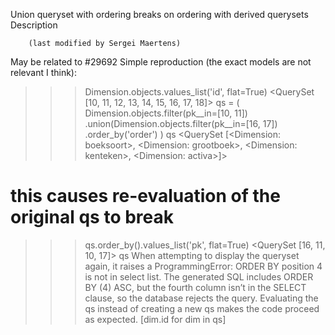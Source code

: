 Union queryset with ordering breaks on ordering with derived querysets
Description
	 
		(last modified by Sergei Maertens)
	 
May be related to #29692
Simple reproduction (the exact models are not relevant I think):
>>> Dimension.objects.values_list('id', flat=True)
<QuerySet [10, 11, 12, 13, 14, 15, 16, 17, 18]>
>>> qs = (
	Dimension.objects.filter(pk__in=[10, 11])
	.union(Dimension.objects.filter(pk__in=[16, 17])
	.order_by('order')
)
>>> qs
<QuerySet [<Dimension: boeksoort>, <Dimension: grootboek>, <Dimension: kenteken>, <Dimension: activa>]>
# this causes re-evaluation of the original qs to break
>>> qs.order_by().values_list('pk', flat=True)
<QuerySet [16, 11, 10, 17]>
>>> qs
When attempting to display the queryset again, it raises a ProgrammingError: ORDER BY position 4 is not in select list. The generated SQL includes ORDER BY (4) ASC, but the fourth column isn’t in the SELECT clause, so the database rejects the query.
Evaluating the qs instead of creating a new qs makes the code proceed as expected.
[dim.id for dim in qs]